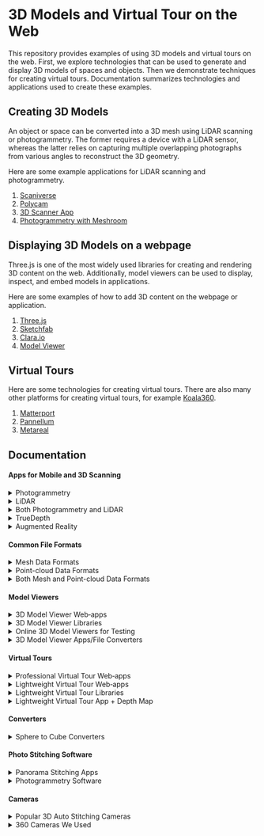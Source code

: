 # 3D Models and Virtual Tour on the Web

This repository provides examples of using 3D models and virtual tours on the web. First, we explore technologies that can be used to generate and display 3D models of spaces and objects. Then we demonstrate techniques for creating virtual tours. Documentation summarizes technologies and applications used to create these examples.

## Creating 3D Models

An object or space can be converted into a 3D mesh using LiDAR scanning or photogrammetry. The former requires a device with a LiDAR sensor, whereas the latter relies on capturing multiple overlapping photographs from various angles to reconstruct the 3D geometry.

Here are some example applications for LiDAR scanning and photogrammetry.

1. [Scaniverse](3DModels/creating/scaniverse.md)
2. [Polycam](3DModels/creating/polycam.md)
3. [3D Scanner App](3DModels/creating/3d-scanner-app.md)
4. [Photogrammetry with Meshroom](3DModels/creating/meshroom.md)

## Displaying 3D Models on a webpage

Three.js is one of the most widely used libraries for creating and rendering 3D content on the web. Additionally, model viewers can be used to display, inspect, and embed models in applications.

Here are some examples of how to add 3D content on the webpage or application.

1. [Three.js](3DModels/viewing/threejs.md)
2. [Sketchfab](3DModels/viewing/sketchfab.md)
3. [Clara.io](3DModels/viewing/clara-io.md)
4. [Model Viewer](3DModels/viewing/model-viewer.md)

## Virtual Tours

Here are some technologies for creating virtual tours. There are also many other platforms for creating virtual tours, for example [Koala360](https://koala360.com/).

1. [Matterport](virtualTours/matterport.md)
2. [Pannellum](virtualTours/pannellum.md)
3. [Metareal](virtualTours/metareal-virtual-tour.md)

## Documentation

#### Apps for Mobile and 3D Scanning

<details>
  <summary>Photogrammetry</summary>

- **Qlone**

  - Mobile app for Android/iOS for free with limits
  - Can make good looking 3D models around and under
  - Can generate animations and has AR functionality
  - _Needs right size printed Qlone mat under the object_

- **3D Live Scanner**
  - Mobile app for Android for free with advertisements, early access
  - Quite promising application; result depends on the phone camera features (better with a ToF sensor)
  - _VR view_
  </details>

<details>
  <summary>LiDAR</summary>

- **Scaniverse**

  - Mobile scanner app for iOS, free
  - AR view
  - _Can scan little details, but not completely_

- **3D Scanner App**

  - Mobile scanner app for iOS, free with limits
  - Can get good results with larger objects
  - Good in-app editor for trimming the model
  - _AR view_

- **Sitescape**
  - Mobile scan app for iOS, free with limits
  - Handles big files (though slow) and allows adjustments in quality and point-size to minimize file size
  - _Point-cloud data only_
  </details>

<details>
  <summary>Both Photogrammetry and LiDAR</summary>

- **Polycam**

  - Mobile app for iOS for free with limits
  - Very good LiDAR scan results with big objects
  - Cuts out small elements on LiDAR scans (helpful to remove “noise”)
  - Can get good results with photogrammetry when photos are taken around the object (good for AR)
  - Can continue scan later by extending it
  - _Result can be unexpected when trying to have a wholesome model (around and down parts)_

- **Metascan**
  - Mobile scan app for iOS free with limits
  - Can capture smaller details, though not very clearly
  - Offers a good in-app trimming editor for LiDAR scans
  - Good results with photogrammetry—but more suitable for AR
  - _AR view_
  </details>

<details>
  <summary>TrueDepth</summary>

- **Capture: 3D Scan Anything**

  - Mobile app for iOS, free
  - Very good results with small and detailed objects
  - Exports point-cloud data
  - _USDZ file data comes without colors/textures_
  - _Hard to scan objects with only the front camera_
  - _AR view, but not very useful_

- **EM3D: Ethan Makes 3D Scanner**
  - Mobile app for iOS, free with limits
  - Good results with small and detailed objects
  - Generates point-cloud data automatically into mesh data
  - Can export different file types
  - _Hard to scan objects with only the front camera; solution: use the EM3D: Mirror Saver app with a second phone as a second screen while scanning_
  </details>

<details>
  <summary>Augmented Reality</summary>

- **MyWebAR**
  - Web-app, free with limits
  - Easy interface to use 3D models to create AR content with QR codes
  - Comes with ready-to-use templates
  - _Has easy-to-follow tutorials_
  </details>

#### Common File Formats

<details>
  <summary>Mesh Data Formats</summary>

- **glTB**

  - Open 3D format for the web (JSON/ASCII)
  - Standard for web 3D models
  - Small size

- **GLB**

  - Open 3D format for the web (binary glTF)
  - Standard for web 3D models
  - Small size

- **USDZ**

  - Best for ARKit and sharing on iPhones

- **STL**
  - Untextured file used in 3D printing
  </details>

<details>
  <summary>Point-cloud Data Formats</summary>

- **XYZ**

  - Chemical file format

- **LAS**

  - Georeferenced color point-cloud, designed for the interchange and archiving of LiDAR data
  - _Open binary format_

- **E57**
  - Vendor-neutral file format for storing and exchanging three-dimensional imaging data
  </details>

<details>
  <summary>Both Mesh and Point-cloud Data Formats</summary>

- **PLY**

  - High-density color point-cloud

- **OBJ**

  - Text-based 3D model format
  - Well supported
  - _Large file size_

- **FBX**
  - Supported by most software and game engines
  - _Large file size_
  </details>

#### Model Viewers

<details>
  <summary>3D Model Viewer Web‑apps</summary>

- **Sketchfab**

  - Easy to use
  - Can sell your models on their webpage

- **clara.io**
  - Advanced editor
  - Offers many functionalities
  - _Not so easy to understand interface_
  - _Viewer won’t show hotspots with embed iframe_
  - _Viewer navigation may not work well in different browsers_
  </details>

<details>
  <summary>3D Model Viewer Libraries</summary>

- **Three.js**

  - Advanced level; build from scratch
  - Used as a base for other panorama and model viewer libraries
  - _Hard to learn; requires writing a lot of code_

- **babylon.js**

  - Advanced level; build from scratch

- **Model-viewer**
  - Easy to use
  - Comes with a web editor
  </details>

<details>
  <summary>Online 3D Model Viewers for Testing</summary>

- **Gltf-viewer**

  - With Git repository
  - Offers many control parameters for testing
  - _Accepts only glTF/GLB file format_

- **3dviewer**

  - Accepts a wide range of formats

- **Model-viewer editor**
  - More useful for a quick view
  - _Accepts only glTF/GLB file format_
  </details>

<details>
  <summary>3D Model Viewer Apps/File Converters</summary>

- **Blender**

  - Can import and export formats like OBJ, DAE, PLY, GLB, etc.
  - Cleans up virtual models
  - Can create complex 3D sculptures and animations
  - Free to use
  - _Hard to learn_

- **Meshlab**

  - Can import and export formats like OBJ, DAE, PLY, etc.
  - Cleans up virtual models
  - Can generate mesh data from point-clouds
  - Free to use
  - _Cannot export GLB_

- **Xcode**
  - Can open USDZ files (developed by Apple and Pixar Animation Studios)
  - Can export formats like OBJ, DAE, etc.
  - Free to use
  - _Only available for Mac; cannot export GLBT/GLD file format_
  </details>

#### Virtual Tours

<details>
  <summary>Professional Virtual Tour Web‑apps</summary>

- **Cupix**

  - Can generate 3D models (alternative to Matterport)

- **Metareal**

  - Can create 3D models from depth maps (alternative to Matterport)
  - Can use any 360° images to create virtual tours
  - Can customize content through an SDK
  - _Takes time to learn how to use the editor_
  - _Not always working in Safari_

- **Matterport**
  - Easy to use
  - Automatically generates high-quality 3D models and virtual tours
  - _Only works with certain cameras_
  - _Expensive (subscription plan; exports purchased separately; Showcase SDK requires production license)_
  - _Free plan is practically useless (does not allow uploading scans created with a Matterport camera to the Matterport cloud)_
  </details>

<details>
  <summary>Lightweight Virtual Tour Web‑apps</summary>

- **RoundMe**

  - Simple and easy to use

- **Momento360**
  - _Details not provided_
  </details>

<details>
  <summary>Lightweight Virtual Tour Libraries</summary>

- **Pannellum**

  - Open source panorama viewer for the web
  - Easy to use

- **Marzipano**

  - Open source panorama viewer for the web
  - Easy to use and fast
  - Includes a web editor
  - Automatically converts sphere panorama pictures to cube pictures

- **Panolens.js**
  - _Details not provided_
  </details>

<details>
  <summary>Lightweight Virtual Tour App + Depth Map</summary>

- **Krpano**
  - Can create a virtual tour from depth maps
    - _Use Everpano first to create depth maps_
    - _Use the PanocamAdder plugin with Blender to create 3D models from equirectangular panoramas (generates OBJ files)_
  - _Requires understanding of code and some coding skills for advanced customization_
  </details>

#### Converters

<details>
  <summary>Sphere to Cube Converters</summary>

- **Nadirpatch**

  - Easy to use
  - _Erases uploaded pictures after 1 hour_

- **jaxry.github.io**

  - _Details not provided_

- **Matheowis**
  - Open source
  - Can choose picture quality
  - _Pictures won’t be loaded on someone else’s server_
  </details>

#### Photo Stitching Software

<details>
  <summary>Panorama Stitching Apps</summary>

- **PTGui**

  - Easy to use, automatic
  - _Not free_

- **Easypano**

  - _Not free_

- **Hugin**
  - Free
  - _Hard to use; requires a deeper understanding of photography_
  </details>

<details>
  <summary>Photogrammetry Software</summary>

- **Meshroom**

  - High quality results
  - Easy to start with, yet fully customizable for advanced users
  - Provides extensive information about the photogrammetry pipeline
  - _Requires an NVIDIA CUDA-enabled GPU and is only available for Windows and Linux_

- **Capturingreality**
  - _Details not provided_
  </details>

#### Cameras

<details>
  <summary>Popular 3D Auto Stitching Cameras</summary>

- **Yi**
- **Insta360 One**
- **Mi Sphere**
- **Qoocam**
- **Fusion**
</details>

<details>
  <summary>360 Cameras We Used</summary>

- **Garmin Virb**

  - Auto stitching

- **Matterport Pro2**

  - Auto stitching
  - Really simple and fast to use
  - Outcome is professional
  - Automatic model and virtual tour generation
  - _Works only with the Matterport mobile app and requires a Matterport subscription_
  - _Matterport cameras are supported only with the Matterport cloud professional plan_
  - _Cannot get high-quality 360° pictures out from the cloud_
  - _In-app purchases for each virtual tour separately, even for the 3D model_
    </details>

       </details>
